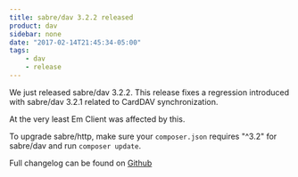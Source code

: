 ```yaml
---
title: sabre/dav 3.2.2 released
product: dav 
sidebar: none
date: "2017-02-14T21:45:34-05:00"
tags:
    - dav 
    - release
---
```


We just released sabre/dav 3.2.2. This release fixes a regression introduced
with sabre/dav 3.2.1 related to CardDAV synchronization.

At the very least Em Client was affected by this.


To upgrade sabre/http, make sure your `composer.json` requires "^3.2" for
sabre/dav and run `composer update`.

Full changelog can be found on [Github][1]

[1]: https://github.com/fruux/sabre-dav/blob/3.2.2/CHANGELOG.md

